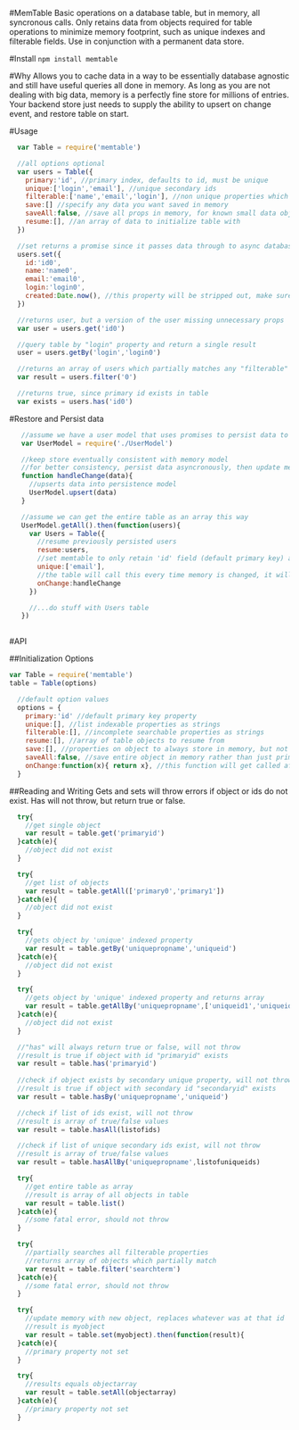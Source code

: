 #MemTable
Basic operations on a database table, but in memory, all syncronous calls. 
Only retains data from objects required for table operations to minimize memory footprint, 
such as unique indexes and filterable fields. Use in conjunction with a permanent data store. 

#Install
`npm install memtable`

#Why
Allows you to cache data in a way to be essentially database agnostic and still have useful queries
all done in memory.  As long as you are not dealing with big data, memory is a perfectly fine store for
millions of entries. Your backend store just needs to supply the ability to upsert on change event, and 
restore table on start.

#Usage
```js
  var Table = require('memtable')

  //all options optional
  var users = Table({
    primary:'id', //primary index, defaults to id, must be unique
    unique:['login','email'], //unique secondary ids
    filterable:['name','email','login'], //non unique properties which can be searched
    save:[] //specify any data you want saved in memory
    saveAll:false, //save all props in memory, for known small data objects
    resume:[], //an array of data to initialize table with
  })

  //set returns a promise since it passes data through to async database
  users.set({
    id:'id0',
    name:'name0',
    email:'email0',
    login:'login0',
    created:Date.now(), //this property will be stripped out, make sure its persisted somewhere else
  })

  //returns user, but a version of the user missing unnecessary props
  var user = users.get('id0')

  //query table by "login" property and return a single result
  user = users.getBy('login','login0')

  //returns an array of users which partially matches any "filterable" properties
  var result = users.filter('0')

  //returns true, since primary id exists in table
  var exists = users.has('id0')

``` 

#Restore and Persist data

```js
   //assume we have a user model that uses promises to persist data to database
   var UserModel = require('./UserModel')

   //keep store eventually consistent with memory model
   //for better consistency, persist data asyncronously, then update memtable on success.
   function handleChange(data){
     //upserts data into persistence model
     UserModel.upsert(data)
   }

   //assume we can get the entire table as an array this way
   UserModel.getAll().then(function(users){
     var Users = Table({
       //resume previously persisted users
       resume:users,
       //set memtable to only retain 'id' field (default primary key) and 'email' field
       unique:['email'],
       //the table will call this every time memory is changed, it will ignore any return value.
       onChange:handleChange
     })

     //...do stuff with Users table
   })
   

``` 

#API

##Initialization Options
```js
var Table = require('memtable')
table = Table(options)
``` 
```js
  //default option values
  options = {
    primary:'id' //default primary key property 
    unique:[], //list indexable properties as strings
    filterable:[], //incomplete searchable properties as strings
    resume:[], //array of table objects to resume from
    save:[], //properties on object to always store in memory, but not to index or filter on
    saveAll:false, //save entire object in memory rather than just primary/unique/filterable props. Only do if you know objects are small. 
    onChange:function(x){ return x}, //this function will get called after memory is changed, anything returned from it is ignored
  }
``` 

##Reading and Writing
Gets and sets will throw errors if object or ids do not exist. Has will not throw, but return true or false.

```js
  try{
    //get single object
    var result = table.get('primaryid')
  }catch(e){
    //object did not exist
  }

  try{
    //get list of objects
    var result = table.getAll(['primary0','primary1'])
  }catch(e){
    //object did not exist
  }

  try{
    //gets object by 'unique' indexed property
    var result = table.getBy('uniquepropname','uniqueid')
  }catch(e){
    //object did not exist
  }

  try{
    //gets object by 'unique' indexed property and returns array
    var result = table.getAllBy('uniquepropname',['uniqueid1','uniqueid2'])
  }catch(e){
    //object did not exist
  }

  //"has" will always return true or false, will not throw
  //result is true if object with id "primaryid" exists 
  var result = table.has('primaryid')
   
  //check if object exists by secondary unique property, will not throw 
  //result is true if object with secondary id "secondaryid" exists 
  var result = table.hasBy('uniquepropname','uniqueid')

  //check if list of ids exist, will not throw
  //result is array of true/false values
  var result = table.hasAll(listofids)

  //check if list of unique secondary ids exist, will not throw
  //result is array of true/false values
  var result = table.hasAllBy('uniquepropname',listofuniqueids)

  try{
    //get entire table as array
    //result is array of all objects in table
    var result = table.list()
  }catch(e){
    //some fatal error, should not throw
  }

  try{
    //partially searches all filterable properties
    //returns array of objects which partially match 
    var result = table.filter('searchterm')
  }catch(e){
    //some fatal error, should not throw
  }

  try{
    //update memory with new object, replaces whatever was at that id
    //result is myobject
    var result = table.set(myobject).then(function(result){
  }catch(e){
    //primary property not set
  }

  try{
    //results equals objectarray
    var result = table.setAll(objectarray)
  }catch(e){
    //primary property not set
  }
```




